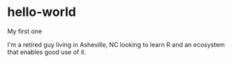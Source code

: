# hello-world
My first one

I'm a retired guy living in Asheville, NC looking to learn R and an ecosystem that enables good use of it.
